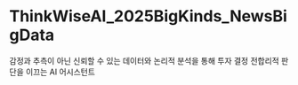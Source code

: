 # ThinkWiseAI_2025BigKinds_NewsBigData
감정과 추측이 아닌 신뢰할 수 있는 데이터와 논리적 분석을 통해 투자 결정 전합리적 판단을 이끄는 AI 어시스턴트
